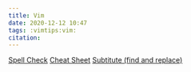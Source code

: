```yaml
---
title: Vim
date: 2020-12-12 10:47
tags: :vimtips:vim:
citation: 
---
```

[Spell Check](202012121049.md)
[Cheat Sheet](202012121055.md)
[Subtitute (find and replace)](202012121105.md)

